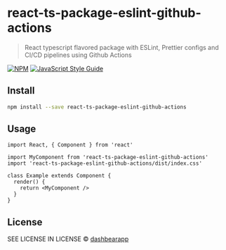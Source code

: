 # react-ts-package-eslint-github-actions

> React typescript flavored package with ESLint, Prettier configs and CI/CD pipelines using Github Actions

[![NPM](https://img.shields.io/npm/v/react-ts-package-eslint-github-actions.svg)](https://www.npmjs.com/package/react-ts-package-eslint-github-actions) [![JavaScript Style Guide](https://img.shields.io/badge/code_style-standard-brightgreen.svg)](https://standardjs.com)

## Install

```bash
npm install --save react-ts-package-eslint-github-actions
```

## Usage

```tsx
import React, { Component } from 'react'

import MyComponent from 'react-ts-package-eslint-github-actions'
import 'react-ts-package-eslint-github-actions/dist/index.css'

class Example extends Component {
  render() {
    return <MyComponent />
  }
}
```

## License

SEE LICENSE IN LICENSE © [dashbearapp](https://github.com/dashbearapp)
